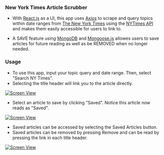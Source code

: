 
### New York Times Article Scrubber

* With [React.js](https://facebook.github.io/react/) as a UI, this app uses [Axios](https://www.npmjs.com/package/axios) to scrape and query topics within date ranges from [The New York Times](http:/www.nytimes.com/) using the [NYTimes API](https://developer.nytimes.com/) and makes them easily accessible for users to link to. 

*  A SAVE feature using [MongoDB](https://www.mongodb.com) and [Mongoose.js](http://mongoosejs.com/) allowes users to save articles for future reading as well as be REMOVED when no longer needed.

### Usage

* To use this app, input your topic query and date range. Then, select "Search NY Times".
* Selecting the title header will link you to the article directly.

[![Screen View](http://i.giphy.com/9JV3808VmQyk0.gif)](https://www.youtube.com/watch?v=Q-XHzFy6C2U&feature=youtu.be)

* Select an article to save by clicking "Saved". Notice this article now reads as "Saved". 

[![Screen View](http://i.giphy.com/QD8OVuRDqy8sE.gif)](https://www.youtube.com/watch?v=tJTu3ZUfqyY&feature=youtu.be)

* Saved articles can be accessed by selecting the Saved Articles button.  
* Saved articles can be removed by pressing Remove and can be read by pressing the link in each title header. 

[![Screen View](http://i.giphy.com/8CA2DEA9E8Yow.gif)](https://www.youtube.com/watch?v=z86Twu-0Pf4&feature=youtu.be)

